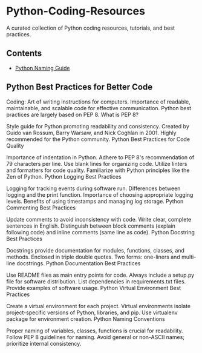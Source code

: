 # Python-Coding-Resources

A curated collection of Python coding resources, tutorials, and best practices.


## Contents

- [Python Naming Guide](https://github.com/jingwora/Python-Coding-Resources/blob/main/contents/Python%20Naming%20Guide.md)


## Python Best Practices for Better Code

Coding: Art of writing instructions for computers.
Importance of readable, maintainable, and scalable code for effective communication.
Python best practices are largely based on PEP 8.
What is PEP 8?

Style guide for Python promoting readability and consistency.
Created by Guido van Rossum, Barry Warsaw, and Nick Coghlan in 2001.
Highly recommended for the Python community.
Python Best Practices for Code Quality

Importance of indentation in Python.
Adhere to PEP 8's recommendation of 79 characters per line.
Use blank lines for organizing code.
Utilize linters and formatters for code quality.
Familiarize with Python principles like the Zen of Python.
Python Logging Best Practices

Logging for tracking events during software run.
Differences between logging and the print function.
Importance of choosing appropriate logging levels.
Benefits of using timestamps and managing log storage.
Python Commenting Best Practices

Update comments to avoid inconsistency with code.
Write clear, complete sentences in English.
Distinguish between block comments (explain following code) and inline comments (same line as code).
Python Docstring Best Practices

Docstrings provide documentation for modules, functions, classes, and methods.
Enclosed in triple double quotes.
Two forms: one-liners and multi-line docstrings.
Python Documentation Best Practices

Use README files as main entry points for code.
Always include a setup.py file for software distribution.
List dependencies in requirements.txt files.
Provide examples of software usage.
Python Virtual Environment Best Practices

Create a virtual environment for each project.
Virtual environments isolate project-specific versions of Python, libraries, and pip.
Use virtualenv package for environment creation.
Python Naming Conventions

Proper naming of variables, classes, functions is crucial for readability.
Follow PEP 8 guidelines for naming.
Avoid general or non-ASCII names; prioritize internal consistency.
